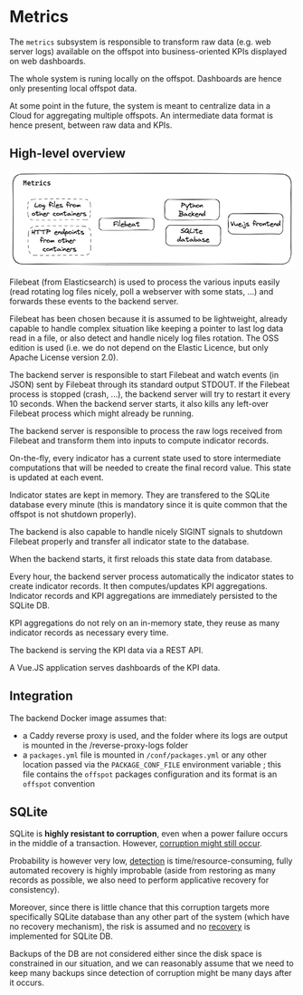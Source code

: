 Metrics
=======

The `metrics` subsystem is responsible to transform raw data (e.g. web server logs) available on the offspot into business-oriented KPIs displayed on web dashboards.

The whole system is runing locally on the offspot. Dashboards are hence only presenting local offspot data.

At some point in the future, the system is meant to centralize data in a Cloud for aggregating multiple offspots. An intermediate data format is hence present, between raw data and KPIs.

## High-level overview

![Technical architecture](architecture_technical.excalidraw.png)

Filebeat (from Elasticsearch) is used to process the various inputs easily (read rotating log files nicely, poll a webserver with some stats, ...) and forwards these events to the backend server.

Filebeat has been chosen because it is assumed to be lightweight, already capable to handle complex situation like keeping a pointer to last log data read in a file, or also detect and handle nicely log files rotation. The OSS edition is used (i.e. we do not depend on the Elastic Licence, but only Apache License version 2.0).

The backend server is responsible to start Filebeat and watch events (in JSON) sent by Filebeat through its standard output STDOUT. If the Filebeat process is stopped (crash, ...), the backend server will try to restart it every 10 seconds. When the backend server starts, it also kills any left-over Filebeat process which might already be running.

The backend server is responsible to process the raw logs received from Filebeat and transform them into inputs to compute indicator records.

On-the-fly, every indicator has a current state used to store intermediate computations that will be needed to create the final record value. This state is updated at each event.

Indicator states are kept in memory. They are transfered to the SQLite database every minute (this is mandatory since it is quite common that the offspot is not shutdown properly).

The backend is also capable to handle nicely SIGINT signals to shutdown Filebeat properly and transfer all indicator state to the database.

When the backend starts, it first reloads this state data from database.

Every hour, the backend server process automatically the indicator states to create indicator records. It then computes/updates KPI aggregations. Indicator records and KPI aggregations are immediately persisted to the SQLite DB.

KPI aggregations do not rely on an in-memory state, they reuse as many indicator records as necessary every time.

The backend is serving the KPI data via a REST API.

A Vue.JS application serves dashboards of the KPI data.

## Integration

The backend Docker image assumes that:
- a Caddy reverse proxy is used, and the folder where its logs are output is mounted in the /reverse-proxy-logs folder
- a `packages.yml` file is mounted in `/conf/packages.yml` or any other location passed via the `PACKAGE_CONF_FILE` environment variable ; this file contains the `offspot` packages configuration and its format is an `offspot` convention

## SQLite

SQLite is **highly resistant to corruption**, even when a power failure occurs in the middle of a transaction. However, [corruption might still occur](https://www.sqlite.org/howtocorrupt.html).

Probability is however very low, [detection](https://www.sqlite.org/pragma.html#pragma_integrity_check) is time/resource-consuming, fully automated recovery is highly improbable (aside from restoring as many records as possible, we also need to perform applicative recovery for consistency).

Moreover, since there is little chance that this corruption targets more specifically SQLite database than any other part of the system (which have no recovery mechanism), the risk is assumed and no [recovery](https://sqlite.org/cli.html#recover) is implemented for SQLite DB.

Backups of the DB are not considered either since the disk space is constrained in our situation, and we can reasonably assume that we need to keep many backups since detection of corruption might be many days after it occurs.
